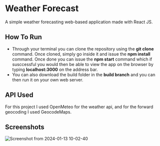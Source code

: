 # Weather Forecast
A simple weather forecasting web-based application made with React JS.

## How To Run
* Through your terminal you can clone the repository using the **git clone** command. Once cloned, simply go inside it and issue the **npm install** command. Once done you can issue the **npm start** command which if susccessful you would then be able to view the app on the browser by typing **localhost:3000** on the address bar.
* You can also download the build folder in the **build branch** and you can then run it on your own web server.

## API Used
For this project I used OpenMeteo for the weather api, and for the forward geocoding I used GeocodeMaps.

## Screenshots

![Screenshot from 2024-01-13 10-02-40](https://github.com/keyboardhit212/weather-forecast/assets/136884319/e0ff6104-6053-4a4d-9e79-d788c318505f)
